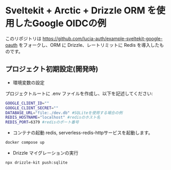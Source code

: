 # Sveltekit + Arctic + Drizzle ORM を使用したGoogle OIDCの例

このリポジトリは https://github.com/lucia-auth/example-sveltekit-google-oauth をフォークし、ORM に Drizzle、レートリミットに Redis を導入したものです。

## プロジェクト初期設定(開発時)

- 環境変数の設定

プロジェクトルートに .env ファイルを作成し、以下を記述してください:

```bash
GOOGLE_CLIENT_ID=""
GOOGLE_CLIENT_SECRET=""
DATABASE_URL="file:./dev.db" #SQLiteを使用する場合の例
REDIS_HOSTNAME="localhost" #redisのホスト名
REDIS_PORT=6379 #redisのポート番号
```

- コンテナの起動
  redis, serverless-redis-httpサービスを起動します。

```bash
docker compose up
```

- Drizzle マイグレーションの実行

```bash
npx drizzle-kit push:sqlite
```
